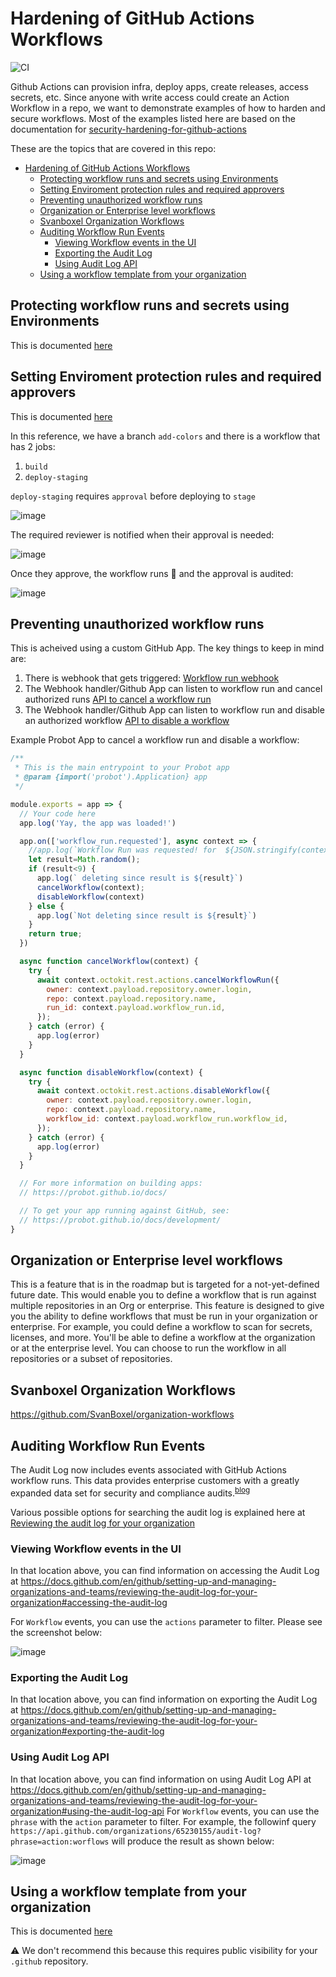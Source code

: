# Hardening of GitHub Actions Workflows 

![CI](https://github.com/decyjphr-org/actions-demo/workflows/CI/badge.svg)

Github Actions can provision infra, deploy apps, create releases, access secrets, etc. Since anyone with write access could create an Action Workflow in a repo, we want to demonstrate examples of how to harden and secure workflows. Most of the examples listed here are based on the documentation for [security-hardening-for-github-actions](https://docs.github.com/en/actions/learn-github-actions/security-hardening-for-github-actions) 

These are the topics that are covered in this repo:

- [Hardening of GitHub Actions Workflows](#hardening-of-github-actions-workflows)
  - [Protecting workflow runs and secrets using Environments](#protecting-workflow-runs-and-secrets-using-environments)
  - [Setting Enviroment protection rules and required approvers](#setting-enviroment-protection-rules-and-required-approvers)
  - [Preventing unauthorized workflow runs](#preventing-unauthorized-workflow-runs)
  - [Organization or Enterprise level workflows](#organization-or-enterprise-level-workflows)
  - [Svanboxel Organization Workflows](@svanboxel-organization-workflows)
  - [Auditing Workflow Run Events](#auditing-workflow-run-events)
    - [Viewing Workflow events in the UI](#viewing-workflow-events-in-the-ui)
    - [Exporting the Audit Log](#exporting-the-audit-log)
    - [Using Audit Log API](#using-audit-log-api)
  - [Using a workflow template from your organization](#using-a-workflow-template-from-your-organization)

## Protecting workflow runs and secrets using Environments

This is documented [here]()

## Setting Enviroment protection rules and required approvers

This is documented [here](https://docs.github.com/en/actions/reference/environments)

In this reference, we have a branch `add-colors` and there is a workflow that has 2 jobs:
1. `build`
2. `deploy-staging`

`deploy-staging` requires `approval` before deploying to `stage`

![image](https://user-images.githubusercontent.com/57544838/112863729-24f4b880-9085-11eb-9c4a-8cce3f073985.png)

The required reviewer is notified when their approval is needed:

![image](https://user-images.githubusercontent.com/57544838/112863824-405fc380-9085-11eb-811b-5eb1ca07f14a.png)

Once they approve, the workflow runs :tada: and the approval is audited:

![image](https://user-images.githubusercontent.com/57544838/112864654-04792e00-9086-11eb-97a0-f350356235f4.png)


## Preventing unauthorized workflow runs

This is acheived using a custom GitHub App. The key things to keep in mind are:
1. There is webhook that gets triggered: [Workflow run webhook](https://docs.github.com/en/developers/webhooks-and-events/webhook-events-and-payloads#workflow_run)
2. The Webhook handler/Github App can listen to workflow run and cancel authorized runs [API to cancel a workflow run](https://octokit.github.io/rest.js/v18#actions-cancel-workflow-run)
3. The Webhook handler/Github App can listen to workflow run and disable an authorized workflow [API to disable a workflow](https://docs.github.com/en/rest/reference/actions#disable-a-workflow)

Example Probot App to cancel a workflow run and disable a workflow:

```Javascript
/**
 * This is the main entrypoint to your Probot app
 * @param {import('probot').Application} app
 */

module.exports = app => {
  // Your code here
  app.log('Yay, the app was loaded!')

  app.on(['workflow_run.requested'], async context => {
    //app.log(`Workflow Run was requested! for  ${JSON.stringify(context.payload)}`)
    let result=Math.random();
    if (result<9) {
      app.log(` deleting since result is ${result}`)
      cancelWorkflow(context);
      disableWorkflow(context)
    } else {
      app.log(`Not deleting since result is ${result}`)
    }
    return true;
  })

  async function cancelWorkflow(context) {
    try {
      await context.octokit.rest.actions.cancelWorkflowRun({
        owner: context.payload.repository.owner.login,
        repo: context.payload.repository.name,
        run_id: context.payload.workflow_run.id,
      });     
    } catch (error) {
      app.log(error)
    }
  }

  async function disableWorkflow(context) {
    try {
      await context.octokit.rest.actions.disableWorkflow({
        owner: context.payload.repository.owner.login,
        repo: context.payload.repository.name,
        workflow_id: context.payload.workflow_run.workflow_id,
      });     
    } catch (error) {
      app.log(error)
    }
  }

  // For more information on building apps:
  // https://probot.github.io/docs/

  // To get your app running against GitHub, see:
  // https://probot.github.io/docs/development/
}
```

## Organization or Enterprise level workflows

This is a feature that is in the roadmap but is targeted for a not-yet-defined future date. This would enable you to define a workflow that is run against multiple repositories in an Org or enterprise. This feature is designed to give you the ability to define workflows that must be run in your organization or enterprise. For example, you could define a workflow to scan for secrets, licenses, and more. You'll be able to define a workflow at the organization or at the enterprise level. You can choose to run the workflow in all repositories or a subset of repositories.

## Svanboxel Organization Workflows

https://github.com/SvanBoxel/organization-workflows


## Auditing Workflow Run Events

The Audit Log now includes events associated with GitHub Actions workflow runs. This data provides enterprise customers with a greatly expanded data set for security and compliance audits.<sup>[blog](https://github.blog/changelog/2021-02-23-github-actions-workflow-run-events-are-now-included-in-the-audit-log/)</sup>

Various possible options for searching the audit log is explained here at [Reviewing the audit log for your organization
](https://docs.github.com/en/github/setting-up-and-managing-organizations-and-teams/reviewing-the-audit-log-for-your-organization#searching-the-audit-log)

### Viewing Workflow events in the UI

In that location above, you can find information on accessing the Audit Log at https://docs.github.com/en/github/setting-up-and-managing-organizations-and-teams/reviewing-the-audit-log-for-your-organization#accessing-the-audit-log

For `Workflow` events, you can use the `actions` parameter to filter. Please see the screenshot below:

![image](https://user-images.githubusercontent.com/57544838/112735417-2c4f8100-8f22-11eb-8f18-63de02df0c09.png)


### Exporting the Audit Log

In that location above, you can find information on exporting the  Audit Log at https://docs.github.com/en/github/setting-up-and-managing-organizations-and-teams/reviewing-the-audit-log-for-your-organization#exporting-the-audit-log

### Using Audit Log API

In that location above, you can find information on using Audit Log API at https://docs.github.com/en/github/setting-up-and-managing-organizations-and-teams/reviewing-the-audit-log-for-your-organization#using-the-audit-log-api
For `Workflow` events, you can use the `phrase`  with the `action` parameter to filter. For example, the followinf query `https://api.github.com/organizations/65230155/audit-log?phrase=action:worflows` will produce the result as shown below:

![image](https://user-images.githubusercontent.com/57544838/112736273-de3d7c00-8f27-11eb-9228-e7fff8713d78.png)

## Using a workflow template from your organization

This is documented [here](https://docs.github.com/en/actions/learn-github-actions/sharing-workflows-with-your-organization#using-a-workflow-template-from-your-organization)

:warning: We don't recommend this because this requires public visibility for your `.github` repository.
